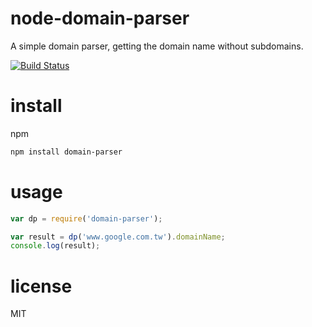 node-domain-parser
=======================

A simple domain parser, getting the domain name without subdomains.

[![Build Status](https://travis-ci.org/kilfu0701/node-domain-parser.svg?branch=master)](https://travis-ci.org/kilfu0701/node-domain-parser)

install
=======

npm

```bash
npm install domain-parser
```

usage
=====

```javascript
var dp = require('domain-parser');

var result = dp('www.google.com.tw').domainName;
console.log(result);
```

license
=======

MIT
